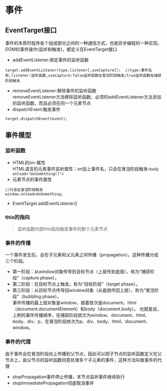 # 事件  
## EventTarget接口  
事件的本质时程序各个组成部分之间的一种通信方式，也是异步编程的一种实现。   
DOM的事件操作(监听和触发)，都定义在EventTarget接口  
- addEventListener:绑定事件的监听函数  
```
target.addEventListener(type,listener[,useCapture]);  //type:事件名称,listener:监听函数,useCapture:false监听函数在冒泡阶段触发/true监听函数在捕获阶段触发
```
- removeEventListener:移除事件的监听函数  
removeEventListener方法移除监听函数，必须时addEventListener方法添加的监听函数，而且必须在同一个元素节点  
- dispatchEvent:触发事件  
```
target.dispatchEvent(event);
```
## 事件模型  
### 监听函数  
- HTML的on-属性  
HTML语言的元素事件监听属性：on加上事件名，只会在冒泡阶段触发```<body onload="doSomething()">```  
- 元素节点的事件属性  
```
//只会在冒泡阶段触发  
window.onload=doSomething;
```
- EventTarget.addEventListener()  
### this的指向  
> 监听函数内部this指向触发事件的那个元素节点  
### 事件的传播  
一个事件发生后，会在子元素和父元素之间传播（propagation）。这种传播分成三个阶段。  
- 第一阶段：从window对象传导到目标节点（上层传到底层），称为“捕获阶段”（capture phase）。  
- 第二阶段：在目标节点上触发，称为“目标阶段”（target phase）。  
- 第三阶段：从目标节点传导回window对象（从底层传回上层），称为“冒泡阶段”（bubbling phase）。  
事件传播的最上层对象是window，接着依次是document，html（document.documentElement）和body（document.body）。
也就是说，上例的事件传播顺序，在捕获阶段依次为window、document、html、body、div、p，在冒泡阶段依次为p、div、body、html、document、window。  
### 事件的代理  
由于事件会在冒泡阶段向上传播到父节点，因此可以把子节点的监听函数定义在父节点上，由父节点的监听函数同意处理多个子元素的事件，这种方法叫做事件的代理  
- stopPropagation事件停止传播，本节点监听事件继续执行  
- stopImmediatePropagation彻底取消事件  
